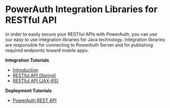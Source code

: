 # PowerAuth Integration Libraries for RESTful API

In order to easily secure your RESTful APIs with PowerAuth, you can use our easy to use integration libraries for Java technology. Integration libraries are responsible for connecting to PowerAuth Server and for publishing required endpoints toward mobile apps.

**Integration Tutorials**

- [Introduction](https://github.com/lime-company/powerauth-restful-integration/wiki/Introduction)
- [RESTful API (Spring)](https://github.com/lime-company/powerauth-restful-integration/wiki/RESTful-API-for-Spring)
- [RESTful API (JAX-RS)](https://github.com/lime-company/powerauth-restful-integration/wiki/RESTful-API-for-JavaEE)

**Deployment Tutorials**

- [PowerAuth REST API](https://github.com/lime-company/powerauth-restful-integration/wiki/Deploying-PowerAuth-Standard-RESTful-API)
